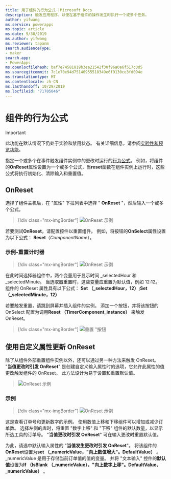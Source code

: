 ```yaml
---
title: 用于组件的行为公式 |Microsoft Docs
description: 触发应用程序，以便在基于组件的操作发生时执行一个或多个任务。
author: yifwang
ms.service: powerapps
ms.topic: article
ms.date: 9/30/2019
ms.author: yifwang
ms.reviewer: tapanm
search.audienceType:
- maker
search.app:
- PowerApps
ms.openlocfilehash: baf7e74581819b3ea21542f30f96a0a6f517c0d5
ms.sourcegitcommit: 7c1e70e94d75140955518349e6f9130ce3fd094e
ms.translationtype: MT
ms.contentlocale: zh-CN
ms.lasthandoff: 10/29/2019
ms.locfileid: "71705046"
---
```

# <a name="behavior-formulas-for-components"></a>组件的行为公式

> [!IMPORTANT]
> 此功能在默认情况下仍处于实验和禁用状态。 有关详细信息，请参阅[实验性和预览功能](working-with-experimental.md)。

指定一个或多个在事件触发组件实例中的更改时运行的[行为公式](working-with-formulas-in-depth.md)。 例如，将组件的**OnReset**属性设置为一个或多个公式，当**reset**函数在组件实例上运行时，这些公式将执行初始化、清除输入和重置值。

## <a name="onreset"></a>OnReset

选择了组件主机后，在 "属性" 下拉列表中选择 " **OnReset** "，然后输入一个或多个公式。

> [!div class="mx-imgBorder"]
> ![OnReset 示例](./media/component-behavior/example-onreset.png)

若要测试**OnReset**，请配置控件以重置组件。 例如，将按钮的**OnSelect**属性设置为以下公式： **Reset**（*ComponentName*）。

### <a name="example---reset-timer"></a>示例-重置计时器

> [!div class="mx-imgBorder"]
> ![OnReset 示例](./media/component-behavior/Resettimer.gif)

在此时间选择器组件中，两个变量用于显示时间 _selectedHour 和 _selectedMinute。 当选取器重置时，这些变量应重置为默认值，例如 12:12。  组件的 OnReset 属性具有以下公式： **Set （_selectedHour，12）;Set （_selectedMinute，12）**

若要触发重置，请跳到屏幕并插入组件的实例。 添加一个按钮，并将该按钮的 OnSelect 配置为调用**Reset （TimerComponent_instance）** 来触发 OnReset。

> [!div class="mx-imgBorder"]
> ![重置 "按钮](./media/component-behavior/reset-button.png)

## <a name="update-onreset-using-custom-property"></a>使用自定义属性更新 OnReset

除了从组件外部重置组件实例以外，还可以通过另一种方法来触发 OnReset。 "**当值更改时引发 OnReset**" 是创建自定义输入属性时的选项，它允许此属性的值更改触发组件的 OnReset。 此方法设计为易于设置和重置默认值。 

> ![OnReset 示例](./media/component-behavior/property-trigger.png)

### <a name="example"></a>示例

> [!div class="mx-imgBorder"]
> ![OnReset 示例](./media/component-behavior/updateordernumber2.gif)

这是查看订单号和更新数字的示例。 使用数值上移和下移组件可以增加或减少订单数。 选择左侧的库时，将重置 "数字上移" 和 "下移" 组件的默认数量，以显示所选工具的订单号。 "**当值更改时引发 OnReset**" 可在输入更改时重置默认值。 

为此，请选中默认输入属性的 "**当值发生更改时引发 OnReset**"。 将该组件的**OnReset**设置为**set （_numericValue，"向上数值增大"。DefaultValue）** 。 _numericValue 是用于存储当前订单值的值的变量。 并将 "文本输入" 控件的**默认值**设置为**If （IsBlank （_numericValue），"向上数字上移"。DefaultValue、_numericValue）** 。 
